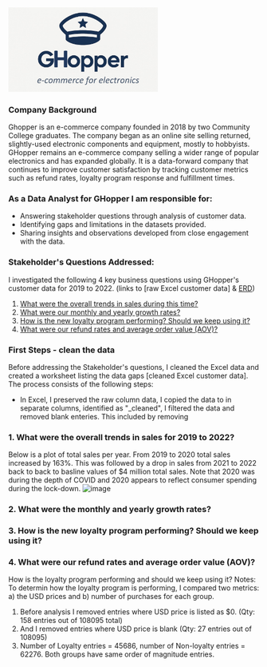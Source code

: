 <img src="GHopper_logo.jpg" alt="GHopper_logo" width="300"/>

###  Company Background
Ghopper is an e-commerce company founded in 2018 by two Community College graduates.  The company began as an online site selling returned, slightly-used electronic components and equipment, mostly to hobbyists.  GHopper remains an e-commerce company selling a wider range of popular electronics and has expanded globally.  It is a data-forward company that continues to improve customer satisfaction by tracking customer metrics such as refund rates, loyalty program response and fulfillment times.  

###  As a Data Analyst for GHopper I am responsible for:   
- Answering stakeholder questions through analysis of customer data.
- Identifying gaps and limitations in the datasets provided.
- Sharing insights and observations developed from close engagement with the data.

### Stakeholder's Questions Addressed:
  I investigated the following 4 key business questions using GHopper's customer data for 2019 to 2022. (links to [raw Excel customer data] & [ERD](elist_excel_erd))  
  1. [What were the overall trends in sales during this time?](#what-were-the-overall-trends-in-sales-for-2019-to-2022)
  2. [What were our monthly and yearly growth rates?](#what-were-the-monthly-and-yearly-growth-rates)
  3. [How is the new loyalty program performing?  Should we keep using it?](#how-is-the-new-loyalty-program-performing-should-we-keep-using-it)
  4. [What were our refund rates and average order value (AOV)?](#what-were-our-refund-rates-and-average-order-value-aov)  

 ### First Steps - clean the data
 Before addressing the Stakeholder's questions, I cleaned the Excel data and created a worksheet listing the data gaps [cleaned Excel customer data].  
 The process consists of the following steps:
   - In Excel, I preserved the raw column data, I copied the data to in separate columns, identified as "_cleaned", I filtered the data and removed blank enteries.    This included  by removing  
    

    
### 1. What were the overall trends in sales for 2019 to 2022?
Below is a plot of total sales per year.  From 2019 to 2020 total sales increased by 163%.  This was followed by a drop in sales from 2021 to 2022 back to back to basline values of $4 million total sales.  Note that 2020 was during the depth of COVID and 2020 appears to reflect consumer spending during the lock-down. 
<img width="838" height="455" alt="image" src="https://github.com/user-attachments/assets/94ed89cf-4274-4f17-8996-cedd746cdd0e" />


### 2. What were the monthly and yearly growth rates?

### 3. How is the new loyalty program performing? Should we keep using it? 

### 4. What were our refund rates and average order value (AOV)?

 How is the loyalty program performing and should we keep using it?
Notes: To determin how the loyalty program is performing, I compared two metrics: a) the USD prices and b) number of purchases for each group. 
1. Before analysis I removed entries where USD price is listed as $0. (Qty: 158 entries out of 108095 total)
2. And I removed entries where USD price is blank (Qty: 27 entries out of 108095)
3. Number of Loyalty entries = 45686, number of Non-loyalty entries = 62276. Both groups have same order of magnitude entries. 

